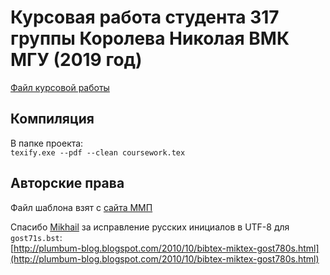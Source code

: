 # Курсовая работа студента 317 группы Королева Николая ВМК МГУ (2019 год)
[Файл курсовой работы](coursework.pdf)

## Компиляция
В папке проекта:<br />
`texify.exe --pdf --clean coursework.tex`

## Авторские права
Файл шаблона взят с [сайта ММП](http://www.machinelearning.ru/wiki/index.php?title=%D0%9C%D0%9C%D0%9F)

Спасибо [Mikhail](https://www.blogger.com/profile/08101531274522320966) за исправление русских инициалов в UTF-8 для `gost71s.bst`:<br>
[http://plumbum-blog.blogspot.com/2010/10/bibtex-miktex-gost780s.html](http://plumbum-blog.blogspot.com/2010/10/bibtex-miktex-gost780s.html)